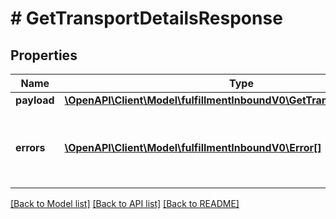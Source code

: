 # # GetTransportDetailsResponse

## Properties

Name | Type | Description | Notes
------------ | ------------- | ------------- | -------------
**payload** | [**\OpenAPI\Client\Model\fulfillmentInboundV0\GetTransportDetailsResult**](GetTransportDetailsResult.md) |  | [optional]
**errors** | [**\OpenAPI\Client\Model\fulfillmentInboundV0\Error[]**](Error.md) | A list of error responses returned when a request is unsuccessful. | [optional]

[[Back to Model list]](../../README.md#models) [[Back to API list]](../../README.md#endpoints) [[Back to README]](../../README.md)
